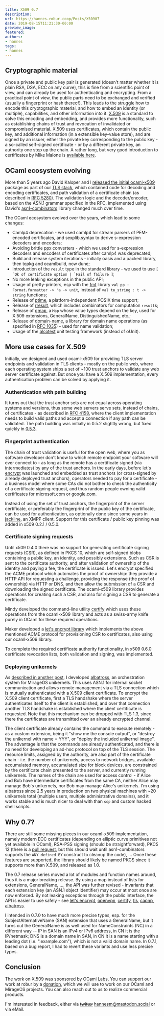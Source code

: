 ```yaml
---
title: X509 0.7
description:
url: https://hannes.robur.coop/Posts/X50907
date: 2019-08-15T11:21:30-00:00
preview_image:
featured:
authors:
- hannes
tags:
- hannes
---
```


<h2>Cryptographic material</h2>
<p>Once a private and public key pair is generated (doesn't matter whether it is plain RSA, DSA, ECC on any curve), this is fine from a scientific point of view, and can already be used for authenticating and encrypting. From a practical point of view, the public parts need to be exchanged and verified (usually a fingerprint or hash thereof). This leads to the struggle how to encode this cryptographic material, and how to embed an identity (or multiple), capabilities, and other information into it. <a href="https://en.wikipedia.org/wiki/X.509">X.509</a> is a standard to solve this encoding and embedding, and provides more functionality, such as establishing chains of trust and revocation of invalidated or compromised material. X.509 uses certificates, which contain the public key, and additional information (in a extensible key-value store), and are signed by an issuer, either the private key corresponding to the public key - a so-called self-signed certificate - or by a different private key, an authority one step up the chain. A rather long, but very good introduction to certificates by Mike Malone is <a href="https://smallstep.com/blog/everything-pki.html">available here</a>.</p>
<h2>OCaml ecosystem evolving</h2>
<p>More than 5 years ago David Kaloper and I <a href="https://mirage.io/blog/introducing-x509">released the initial ocaml-x509</a> package as part of our <a href="https://nqsb.io">TLS stack</a>, which contained code for decoding and encoding certificates, and path validation of a certificate chain (as described in <a href="https://tools.ietf.org/html/rfc6125">RFC 5280</a>). The validation logic and the decoder/encoder, based on the ASN.1 grammar specified in the RFC, implemented using David's <a href="https://github.com/mirleft/ocaml-asn1-combinators">asn1-combinators</a> library changed much over time.</p>
<p>The OCaml ecosystem evolved over the years, which lead to some changes:</p>
<ul>
<li>Camlp4 deprecation - we used camlp4 for stream parsers of PEM-encoded certificates, and sexplib.syntax to derive s-expression decoders and encoders;
</li>
<li>Avoiding brittle ppx converters - which we used for s-expression decoders and encoders of certificates after camlp4 was deprecated;
</li>
<li>Build and release system iterations - initially oasis and a packed library, then topkg and ocamlbuild, now dune;
</li>
<li>Introduction of the <code>result</code> type in the standard library - we used to use <code>[ `Ok of certificate option | `Fail of failure ]</code>;
</li>
<li>No more leaking exceptions in the public API;
</li>
<li>Usage of pretty-printers, esp with the <a href="https://erratique.ch/software/fmt">fmt</a> library <code>val pp : Format.formatter -&gt; 'a -&gt; unit</code>, instead of <code>val to_string : t -&gt; string</code> functions;
</li>
<li>Release of <a href="https://erratique.ch/software/ptime">ptime</a>, a platform-independent POSIX time support;
</li>
<li>Release of <a href="https://erratique.ch/software/rresult">rresult</a>, which includes combinators for computation <code>result</code>s;
</li>
<li>Release of <a href="https://github.com/hannesm/gmap">gmap</a>, a <code>Map</code> whose value types depend on the key, used for X.509 extensions, GeneralName, DistinguishedName, etc.;
</li>
<li>Release of <a href="https://github.com/hannesm/domain-name">domain-name</a>, a library for domain name operations (as specified in <a href="https://tools.ietf.org/html/rfc1035">RFC 1035</a>) - used for name validation;
</li>
<li>Usage of the <a href="https://github.com/mirage/alcotest">alcotest</a> unit testing framework (instead of oUnit).
</li>
</ul>
<h2>More use cases for X.509</h2>
<p>Initially, we designed and used ocaml-x509 for providing TLS server endpoints and validation in TLS clients - mostly on the public web, where each operating system ships a set of ~100 trust anchors to validate any web server certificate against. But once you have a X.509 implementation, every authentication problem can be solved by applying it.</p>
<h3>Authentication with path building</h3>
<p>It turns out that the trust anchor sets are not equal across operating systems and versions, thus some web servers serve sets, instead of chains, of certificates - as described in <a href="https://tools.ietf.org/html/rfc4158">RFC 4158</a>, where the client implementation needs to build valid paths and accept a connection if any path can be validated. The path building was initially in 0.5.2 slightly wrong, but fixed quickly in <a href="https://github.com/mirleft/ocaml-x509/commit/1a1476308d24bdcc49d45c4cd9ef539ca57461d2">0.5.3</a>.</p>
<h3>Fingerprint authentication</h3>
<p>The chain of trust validation is useful for the open web, where you as software developer don't know to which remote endpoint your software will ever connect to - as long as the remote has a certificate signed (via intermediates) by any of the trust anchors. In the early days, before <a href="https://letsencrypt.org/">let's encrypt</a> was launched and embedded as trust anchors (or cross-signed by already deployed trust anchors), operators needed to pay for a certificate - a business model where some CAs did not bother to check the authenticity of a certificate signing request, and thus random people owning valid certificates for microsoft.com or google.com.</p>
<p>Instead of using the set of trust anchors, the fingerprint of the server certificate, or preferably the fingerprint of the public key of the certificate, can be used for authentication, as optionally done since some years in <a href="https://github.com/hannesm/jackline/commit/a1e6f3159be1e45e6b690845e1b29366c41239a2">jackline</a>, an XMPP client. Support for this certificate / public key pinning was added in x509 0.2.1 / 0.5.0.</p>
<h3>Certificate signing requests</h3>
<p>Until x509 0.4.0 there was no support for generating certificate signing requests (CSR), as defined in PKCS 10, which are self-signed blobs containing a public key, an identity, and possibly extensions. Such as CSR is sent to the certificate authority, and after validation of ownership of the identity and paying a fee, the certificate is issued. Let's encrypt specified the ACME protocol which automates the proof of ownership: they provide a HTTP API for requesting a challenge, providing the response (the proof of ownership) via HTTP or DNS, and then allow the submission of a CSR and downloading the signed certificate. The ocaml-x509 library provides operations for creating such a CSR, and also for signing a CSR to generate a certificate.</p>
<p>Mindy developed the command-line utility <a href="https://github.com/yomimono/ocaml-certify/">certify</a> which uses these operations from the ocaml-x509 library and acts as a swiss-army knife purely in OCaml for these required operations.</p>
<p>Maker developed a <a href="https://github.com/mmaker/ocaml-letsencrypt">let's encrypt library</a> which implements the above mentioned ACME protocol for provisioning CSR to certificates, also using our ocaml-x509 library.</p>
<p>To complete the required certificate authority functionality, in x509 0.6.0 certificate revocation lists, both validation and signing, was implemented.</p>
<h3>Deploying unikernels</h3>
<p>As <a href="https://hannes.robur.coop/Posts/VMM">described in another post</a>, I developed <a href="https://github.com/hannesm/albatross">albatross</a>, an orchestration system for MirageOS unikernels. This uses ASN.1 for internal socket communication and allows remote management via a TLS connection which is mutually authenticated with a X.509 client certificate. To encrypt the X.509 client certificate, first a TLS handshake where the server authenticates itself to the client is established, and over that connection another TLS handshake is established where the client certificate is requested. Note that this mechanism can be dropped with TLS 1.3, since there the certificates are transmitted over an already encrypted channel.</p>
<p>The client certificate already contains the command to execute remotely - as a custom extension, being it &quot;show me the console output&quot;, or &quot;destroy the unikernel with name = YYY&quot;, or &quot;deploy the included unikernel image&quot;. The advantage is that the commands are already authenticated, and there is no need for developing an ad-hoc protocol on top of the TLS session. The resource limits, assigned by the authority, are also part of the certificate chain - i.e. the number of unikernels, access to network bridges, available accumulated memory, accumulated size for block devices, are constrained by the certificate chain presented to the server, and currently running unikernels. The names of the chain are used for access control - if Alice and Bob have intermediate certificates from the same CA, neither Alice may manage Bob's unikernels, nor Bob may manage Alice's unikernels. I'm using albatross since 2.5 years in production on two physical machines with ~20 unikernels total (multiple users, multiple administrative domains), and it works stable and is much nicer to deal with than <code>scp</code> and custom hacked shell scripts.</p>
<h2>Why 0.7?</h2>
<p>There are still some missing pieces in our ocaml-x509 implementation, namely modern ECC certificates (depending on elliptic curve primitives not yet available in OCaml), RSA-PSS signing (should be straightforward), PKCS 12 (there is a <a href="https://github.com/mirleft/ocaml-x509/pull/114">pull request</a>, but this should wait until asn1-combinators supports the <code>ANY defined BY</code> construct to cleanup the code), ...
Once these features are supported, the library should likely be named PKCS since it supports more than X.509, and released as 1.0.</p>
<p>The 0.7 release series moved a lot of modules and function names around, thus it is a major breaking release. By using a map instead of lists for extensions, GeneralName, ..., the API was further revised - invariants that each extension key (an ASN.1 object identifier) may occur at most once are now enforced. By not leaking exceptions through the public interface, the API is easier to use safely - see <a href="https://github.com/mmaker/ocaml-letsencrypt/commit/dc53518f46310f384c9526b1d96a8e8f815a09c7">let's encrypt</a>, <a href="https://git.robur.io/?p=openvpn.git%3Ba=commitdiff%3Bh=929c53116c1438ba1214f53df7506d32da566ccc">openvpn</a>, <a href="https://github.com/yomimono/ocaml-certify/pull/17">certify</a>, <a href="https://github.com/mirleft/ocaml-tls/pull/394">tls</a>, <a href="https://github.com/mirage/capnp-rpc/pull/158">capnp</a>, <a href="https://github.com/hannesm/albatross/commit/50ed6a8d1ead169b3e322aaccb469e870ad72acc">albatross</a>.</p>
<p>I intended in 0.7.0 to have much more precise types, esp. for the SubjectAlternativeName (SAN) extension that uses a GeneralName, but it turns out the GeneralName is as well used for NameConstraints (NC) in a different way -- IP in SAN is an IPv4 or IPv6 address, in CN it is the IP/netmask; DNS is a domain name in SAN, in CN it is a name starting with a leading dot (i.e. &quot;.example.com&quot;), which is not a valid domain name. In 0.7.1, based on a bug report, I had to revert these variants and use less precise types.</p>
<h2>Conclusion</h2>
<p>The work on X.509 was sponsored by <a href="http://ocamllabs.io/">OCaml Labs</a>. You can support our work at robur by a <a href="https://robur.io/Donate">donation</a>, which we will use to work on our OCaml and MirageOS projects. You can also reach out to us to realize commercial products.</p>
<p>I'm interested in feedback, either via <strike><a href="https://twitter.com/h4nnes">twitter</a></strike> <a href="https://mastodon.social/@hannesm">hannesm@mastodon.social</a> or via eMail.</p>

